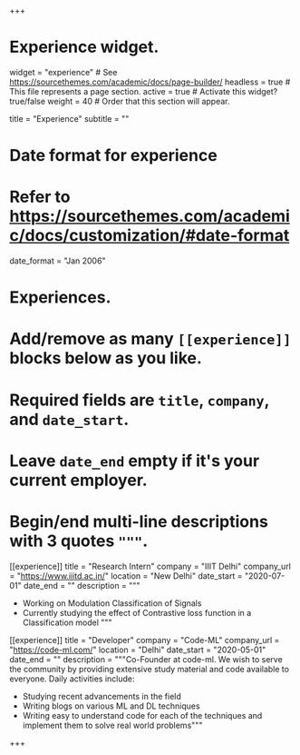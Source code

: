 +++
# Experience widget.
widget = "experience"  # See https://sourcethemes.com/academic/docs/page-builder/
headless = true  # This file represents a page section.
active = true  # Activate this widget? true/false
weight = 40  # Order that this section will appear.

title = "Experience"
subtitle = ""

# Date format for experience
#   Refer to https://sourcethemes.com/academic/docs/customization/#date-format
date_format = "Jan 2006"

# Experiences.
#   Add/remove as many `[[experience]]` blocks below as you like.
#   Required fields are `title`, `company`, and `date_start`.
#   Leave `date_end` empty if it's your current employer.
#   Begin/end multi-line descriptions with 3 quotes `"""`.
[[experience]]
  title = "Research Intern"
  company = "IIIT Delhi"
  company_url = "https://www.iiitd.ac.in/"
  location = "New Delhi"
  date_start = "2020-07-01"
  date_end = ""
  description = """
  * Working on Modulation Classification of Signals
  * Currently studying the effect of Contrastive loss function in a Classification model
  """

[[experience]]
  title = "Developer"
  company = "Code-ML"
  company_url = "https://code-ml.com/"
  location = "Delhi"
  date_start = "2020-05-01"
  date_end = ""
  description = """Co-Founder at code-ml. We wish to serve the community by providing extensive study material and code available to everyone. Daily activities include:
  * Studying recent advancements in the field
  * Writing blogs on various ML and DL techniques
  * Writing easy to understand code for each of the techniques and implement them to solve real world problems"""

+++
